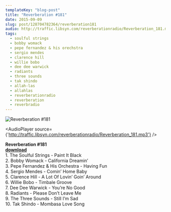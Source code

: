 ```yaml
---
templateKey: "blog-post"
title: "Reverberation #181"
date: 2015-09-09
slug: post/128704782364/reverberation181
audio: http://traffic.libsyn.com/reverberationradio/Reverberation_181.mp3
tags:
  - soulful strings
  - bobby womack
  - pepe fernandez & his orechstra
  - sergio mendes
  - clarence hill
  - willie bobo
  - dee dee warwick
  - radiants
  - three sounds
  - tak shindo
  - allah-las
  - allahlas
  - reverberationradio
  - reverberation
  - reverbradio
---
```


![Reverberation #181](../images/65cd88761bcce819a8cbe48137318acfcf2a9eda51b15fdbb55139570f91b4e5.png)

<AudioPlayer source={'http://traffic.libsyn.com/reverberationradio/Reverberation_181.mp3'} />

<p><b>Reverberation #181<br /><a href="http://traffic.libsyn.com/reverberationradio/Reverberation_181.mp3">download</a></b><br />1. The Soulful Strings - Paint It Black<br />2. Bobby Womack - California Dreamin&rsquo;<br />3. Pepe Fernandez &amp; His Orchestra - Having Fun<br />4. Sergio Mendes - Comin&rsquo; Home Baby<br />5. Clarence Hill - A Lot Of Lovin&rsquo; Goin&rsquo; Around<br />6. Willie Bobo - Timbale Groove<br />7. Dee Dee Warwick - You&rsquo;re No Good<br />8. Radiants - Please Don&rsquo;t Leave Me<br />9. The Three Sounds - Still I&rsquo;m Sad<br />10. Tak Shindo - Mombasa Love Song</p>
